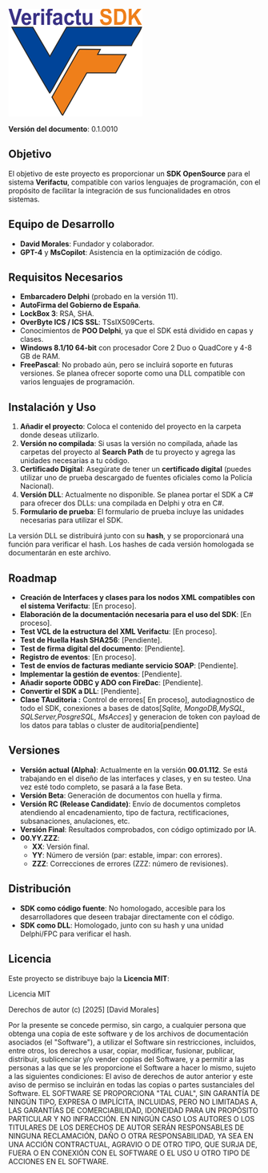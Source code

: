 ![](verifactu%20SDK.png)

**Versión del documento**: 0.1.0010

## Objetivo

El objetivo de este proyecto es proporcionar un **SDK OpenSource** para el sistema **Verifactu**, compatible con varios lenguajes de programación, con el propósito de facilitar la integración de sus funcionalidades en otros sistemas.

## Equipo de Desarrollo

- **David Morales**: Fundador y colaborador.
- **GPT-4** y **MsCopilot**: Asistencia en la optimización de código.

## Requisitos Necesarios

- **Embarcadero Delphi** (probado en la versión 11).
- **AutoFirma del Gobierno de España**.
- **LockBox 3**: RSA, SHA.
- **OverByte ICS / ICS SSL**: TSsIX509Certs.
- Conocimientos de **POO Delphi**, ya que el SDK está dividido en capas y clases.
- **Windows 8.1/10 64-bit** con procesador Core 2 Duo o QuadCore y 4-8 GB de RAM.
- **FreePascal**: No probado aún, pero se incluirá soporte en futuras versiones. Se planea ofrecer soporte como una DLL compatible con varios lenguajes de programación.

## Instalación y Uso

1. **Añadir el proyecto**: Coloca el contenido del proyecto en la carpeta donde deseas utilizarlo.
2. **Versión no compilada**: Si usas la versión no compilada, añade las carpetas del proyecto al **Search Path** de tu proyecto y agrega las unidades necesarias a tu código.
3. **Certificado Digital**: Asegúrate de tener un **certificado digital** (puedes utilizar uno de prueba descargado de fuentes oficiales como la Policía Nacional).
4. **Versión DLL**: Actualmente no disponible. Se planea portar el SDK a C# para ofrecer dos DLLs: una compilada en Delphi y otra en C#.
5. **Formulario de prueba**: El formulario de prueba incluye las unidades necesarias para utilizar el SDK.

La versión DLL se distribuirá junto con su **hash**, y se proporcionará una función para verificar el hash. Los hashes de cada versión homologada se documentarán en este archivo.

## Roadmap

- **Creación de Interfaces y clases para los nodos XML compatibles con el sistema Verifactu**: [En proceso].
- **Elaboración de la documentación necesaria para el uso del SDK**: [En proceso].
- **Test VCL de la estructura del XML Verifactu**: [En proceso].
- **Test de Huella Hash SHA256**: [Pendiente].
- **Test de firma digital del documento**: [Pendiente].
- **Registro de eventos**: [En proceso].
- **Test de envíos de facturas mediante servicio SOAP**: [Pendiente].
- **Implementar la gestión de eventos**: [Pendiente].
- **Añadir soporte ODBC y ADO con FireDac**: [Pendiente].
- **Convertir el SDK a DLL**: [Pendiente].
- **Clase TAuditoria :** Control de errores[ En proceso], autodiagnostico de todo el SDK, conexiones a bases de datos[*Sqlite, MongoDB,MySQL, SQLServer,PosgreSQL, MsAcces*] y generacion de token con payload de los datos para tablas o cluster de auditoria[pendiente]

## Versiones

- **Versión actual (Alpha)**: Actualmente en la versión **00.01.112**. Se está trabajando en el diseño de las interfaces y clases, y en su testeo. Una vez esté todo completo, se pasará a la fase Beta.
- **Versión Beta**: Generación de documentos con huella y firma.
- **Versión RC (Release Candidate)**: Envío de documentos completos atendiendo al encadenamiento, tipo de factura, rectificaciones, subsanaciones, anulaciones, etc.
- **Versión Final**: Resultados comprobados, con código optimizado por IA.
- **00.YY.ZZZ**:
  - **XX**: Versión final.
  - **YY**: Número de versión (par: estable, impar: con errores).
  - **ZZZ**: Correcciones de errores (ZZZ: número de revisiones).

## Distribución

- **SDK como código fuente**: No homologado, accesible para los desarrolladores que deseen trabajar directamente con el código.
- **SDK como DLL**: Homologado, junto con su hash y una unidad Delphi/FPC para verificar el hash.

## Licencia

Este proyecto se distribuye bajo la **Licencia MIT**:

Licencia MIT

Derechos de autor (c) [2025] [David Morales]

Por la presente se concede permiso, sin cargo, a cualquier persona que obtenga una copia de este software y de los archivos de documentación asociados (el "Software"), a utilizar el Software sin restricciones, incluidos, entre otros, los derechos a usar, copiar, modificar, fusionar, publicar, distribuir, sublicenciar y/o vender copias del Software, y a permitir a las personas a las que se les proporcione el Software a hacer lo mismo, sujeto a las siguientes condiciones: El aviso de derechos de autor anterior y este aviso de permiso se incluirán en todas las copias o partes sustanciales del Software. EL SOFTWARE SE PROPORCIONA "TAL CUAL", SIN GARANTÍA DE NINGÚN TIPO, EXPRESA O IMPLÍCITA, INCLUIDAS, PERO NO LIMITADAS A, LAS GARANTÍAS DE COMERCIABILIDAD, IDONEIDAD PARA UN PROPÓSITO PARTICULAR Y NO INFRACCIÓN. EN NINGÚN CASO LOS AUTORES O LOS TITULARES DE LOS DERECHOS DE AUTOR SERÁN RESPONSABLES DE NINGUNA RECLAMACIÓN, DAÑO O OTRA RESPONSABILIDAD, YA SEA EN UNA ACCIÓN CONTRACTUAL, AGRAVIO O DE OTRO TIPO, QUE SURJA DE, FUERA O EN CONEXIÓN CON EL SOFTWARE O EL USO U OTRO TIPO DE ACCIONES EN EL SOFTWARE.
